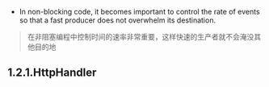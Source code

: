 * In non-blocking code, it becomes important to control the rate of events so that a fast producer does not overwhelm its destination.
> 在非阻塞编程中控制时间的速率非常重要，这样快速的生产者就不会淹没其他目的地
## 1.2.1.HttpHandler
> 

